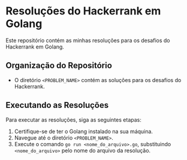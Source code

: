 # Resoluções do Hackerrank em Golang

Este repositório contém as minhas resoluções para os desafios do Hackerrank em Golang.

## Organização do Repositório

- O diretório `<PROBLEM_NAME>` contém as soluçôes para os desafios do Hackerrank.

## Executando as Resoluções

Para executar as resoluções, siga as seguintes etapas:

1. Certifique-se de ter o Golang instalado na sua máquina.
2. Navegue até o diretório `<PROBLEM_NAME>`.
3. Execute o comando `go run <nome_do_arquivo>.go`, substituindo `<nome_do_arquivo>` pelo nome do arquivo da resolução.

